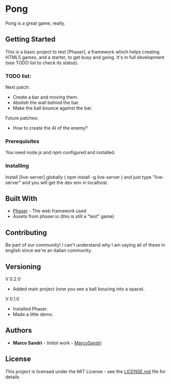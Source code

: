# Pong

Pong is a great game, really.

## Getting Started

This is a basic project to test [Phaser], a framework which helps creating HTML5 games, and a starter, to get busy and going.
It's in full development (see TODO list to check its status).

### TODO list:

Next patch:

- Create a bar and moving them.
- Abolish the wall behind the bar.
- Make the ball bounce against the bar.

Future patches:

- How to create the AI of the enemy?

### Prerequisites

You need node.js and npm configured and installed.

### Installing

Install [live-server] globally ( npm install -g live-server ) and just type "live-server" and you will get the dev env in localhost.

## Built With

- [Phaser](https://phaser.io) - The web framework used
- Assets from phaser.io (this is still a "test" game)

## Contributing

Be part of our community! I can't understand why I am saying all of these in english since we're an italian community.

## Versioning

V 0.2.0

- Added main project (now you see a ball boucing into a space).

V 0.1.0

- Installed Phaser.
- Made a little demo.

## Authors

- **Marco Sandri** - _Initial work_ - [MarcoSandri](https://github.com/Marcosandri-dev)

## License

This project is licensed under the MIT License - see the [LICENSE.md](LICENSE.md) file for details
